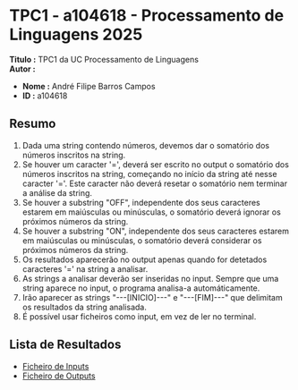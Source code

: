 # TPC1 - a104618 - Processamento de Linguagens 2025

**Titulo :** TPC1 da UC Processamento de Linguagens  
**Autor :**  
- **Nome :** André Filipe Barros Campos  
- **ID :** a104618  

## Resumo

1. Dada uma string contendo números, devemos dar o somatório dos números inscritos na string.  
2. Se houver um caracter '=', deverá ser escrito no output o somatório dos números inscritos na string, começando no início da string até nesse caracter '='. Este caracter não deverá resetar o somatório nem terminar a análise da string.  
3. Se houver a substring "OFF", independente dos seus caracteres estarem em maiúsculas ou minúsculas, o somatório deverá ignorar os próximos números da string.  
4. Se houver a substring "ON", independente dos seus caracteres estarem em maiúsculas ou minúsculas, o somatório deverá considerar os próximos números da string.  
5. Os resultados aparecerão no output apenas quando for detetados caracteres '=' na string a analisar.  
6. As strings a analisar deverão ser inseridas no input. Sempre que uma string aparece no input, o programa analisa-a automáticamente.  
7. Irão aparecer as strings "---[INICIO]---" e "---[FIM]---" que delimitam os resultados da string analisada.  
8. É possível usar ficheiros como input, em vez de ler no terminal.  

## Lista de Resultados

- [Ficheiro de Inputs](input.txt)  
- [Ficheiro de Outputs](output.txt)  